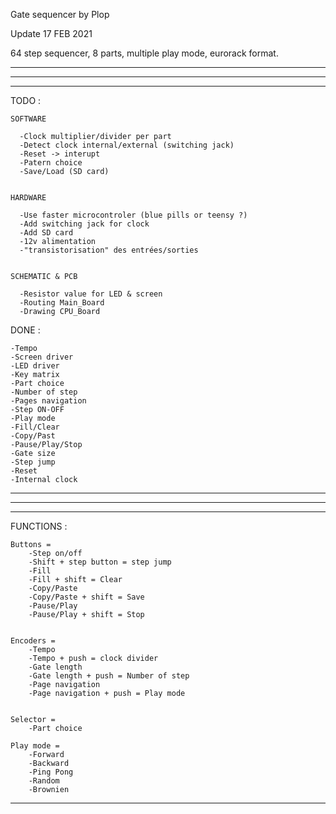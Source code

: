   Gate sequencer by Plop

  Update 17 FEB 2021

  64 step sequencer, 8 parts, multiple play mode, eurorack format.

  ________________________________________________________________________________________________
  ________________________________________________________________________________________________
  ________________________________________________________________________________________________

  TODO :

    SOFTWARE

      -Clock multiplier/divider per part
      -Detect clock internal/external (switching jack)
      -Reset -> interupt
      -Patern choice
      -Save/Load (SD card)
  

    HARDWARE

      -Use faster microcontroler (blue pills or teensy ?)
      -Add switching jack for clock
      -Add SD card
      -12v alimentation
      -"transistorisation" des entrées/sorties
      
      
    SCHEMATIC & PCB
    
      -Resistor value for LED & screen
      -Routing Main_Board
      -Drawing CPU_Board


  DONE :

    -Tempo
    -Screen driver
    -LED driver
    -Key matrix
    -Part choice
    -Number of step
    -Pages navigation
    -Step ON-OFF
    -Play mode
    -Fill/Clear
    -Copy/Past
    -Pause/Play/Stop
    -Gate size
    -Step jump
    -Reset
    -Internal clock

  ________________________________________________________________________________________________
  ________________________________________________________________________________________________
  ________________________________________________________________________________________________


  FUNCTIONS :
  

    Buttons =
        -Step on/off
        -Shift + step button = step jump
        -Fill
        -Fill + shift = Clear
        -Copy/Paste
        -Copy/Paste + shift = Save
        -Pause/Play
        -Pause/Play + shift = Stop
    

    Encoders =
        -Tempo
        -Tempo + push = clock divider
        -Gate length
        -Gate length + push = Number of step
        -Page navigation
        -Page navigation + push = Play mode
    

    Selector =
        -Part choice

    Play mode =
        -Forward
        -Backward
        -Ping Pong
        -Random
        -Brownien
    

  --------------------------------------------------------------------------
